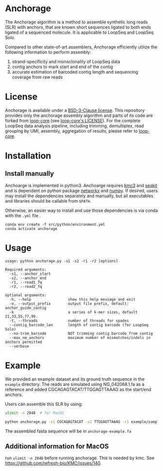 # Anchorage

The Anchorage algorithm is a method to assemble synthetic long reads (SLR) with anchors, that are known short sequences ligated to both ends ligated of a sequenced molecule. It is applicable to LoopSeq and LoopSeq Solo. 

Compared to other state-of-art assemblers, Anchorage efficiently utilize the following information to perform assembly:

1. strand-specificity and monoclonality of LoopSeq data
2. contig anchors to mark start and end of the contig
3. accurate estimation of barcoded contig length and sequencing coverage from raw reads

# License

Anchorage is available under a [BSD-3-Clause license](./LICENSE). This repository provides only the anchorage assembly algorithm and parts of its code are forked from [loop-core](https://github.com/Elembio/loop-core) (see [loop-core's LICENSE](https://github.com/Elembio/loop-core/blob/main/LICENSE)). For the complete LoopSeq data analysis pipeline, including trimming, demultiplex, read grouping by UMI, assembly, aggregation of results, please refer to [loop-core](https://github.com/Elembio/loop-core). 

# Installation


## Install manually
Anchoarge is implemented in python3. Anchoarge requires [kmc3](https://github.com/refresh-bio/KMC) and [seqkit](https://github.com/shenwei356/seqkit) and is dependent on python package [networkx](https://networkx.org/) and [numpy](https://numpy.org/). 
If desired, users may install the dependencies separately and manually, but all executables and libraries should be callable from `$PATH`.

Otherwise, an easier way to install and use those dependencies is via conda with the `.yml` file .
```
conda env create -f src/python/environment.yml
conda activate anchorage
```

# Usage
```
usage: python anchorage.py -s1 -s2 -r1 -r2 [options]

Required arguments:
  -s1, --anchor_start
  -s2, --anchor_end
  -r1, --read1_fq
  -r2, --read2_fq

optional arguments:
  -h, --help                 show this help message and exit
  -o, --output_prefix        output file prefix, default: anchor_guide_contig
  -k                         a series of k-mer sizes, default 21,33,55,77,99.
  -t, --threads              number of threads for spades
  --contig_barcode_len       length of contig barcode (for LoopSeq Solo)
  --no-trim_barcode          NOT trimming contig barcode from contig
  --max_nm_anchors           maximum number of mismatches/indels in anchors permitted
  --verbose                  
```

# Example
We provided an example dataset and its ground truth sequence in the `example` directory.
The reads are simulated using NG_042068.1.fa as a reference and added CGCAGAGTACAT/TTGGAGTTAAAG as the start/end anchors.

Users can assemble this SLR by using:
```sh
ulimit -n 2048  # for MacOS

python anchorage.py -s1 CGCAGAGTACAT -s2 TTGGAGTTAAAG -r1 example/sample_01_1.fasta -r2 example/sample_01_2.fasta  --no-trim_barcode --contig_barcode_len 0 -o anchorage-example
```
The assembled fasta sequence will be in `anchorage-example.fa`


## Additional information for MacOS
run `ulimit -n 2048` before running anchorage. This is needed by kmc. See https://github.com/refresh-bio/KMC/issues/140.
